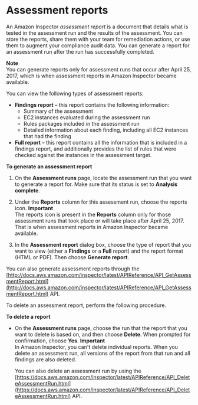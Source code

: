 # Assessment reports<a name="inspector_reports"></a>

An Amazon Inspector *assessment report* is a document that details what is tested in the assessment run and the results of the assessment\. You can store the reports, share them with your team for remediation actions, or use them to augment your compliance audit data\. You can generate a report for an assessment run after the run has successfully completed\. 

**Note**  
You can generate reports only for assessment runs that occur after April 25, 2017, which is when assessment reports in Amazon Inspector became available\.

You can view the following types of assessment reports:
+ **Findings report** – this report contains the following information:
  + Summary of the assessment
  + EC2 instances evaluated during the assessment run
  + Rules packages included in the assessment run
  + Detailed information about each finding, including all EC2 instances that had the finding
+ **Full report** – this report contains all the information that is included in a findings report, and additionally provides the list of rules that were checked against the instances in the assessment target\.

**To generate an assessment report**

1. On the **Assessment runs** page, locate the assessment run that you want to generate a report for\. Make sure that its status is set to **Analysis complete**\.

1. Under the **Reports** column for this assessment run, choose the reports icon\. 
**Important**  
The reports icon is present in the **Reports** column only for those assessment runs that took place or will take place after April 25, 2017\. That is when assessment reports in Amazon Inspector became available\.

1. In the **Assessment report** dialog box, choose the type of report that you want to view \(either a **Findings** or a **Full** report\) and the report format \(HTML or PDF\)\. Then choose **Generate report**\.

You can also generate assessment reports through the [http://docs.aws.amazon.com/inspector/latest/APIReference/API_GetAssessmentReport.html](http://docs.aws.amazon.com/inspector/latest/APIReference/API_GetAssessmentReport.html) API\.

To delete an assessment report, perform the following procedure\.

**To delete a report**
+ On the **Assessment runs** page, choose the run that the report that you want to delete is based on, and then choose **Delete**\. When prompted for confirmation, choose **Yes**\.
**Important**  
In Amazon Inspector, you can't delete individual reports\. When you delete an assessment run, all versions of the report from that run and all findings are also deleted\.

  You can also delete an assessment run by using the [https://docs.aws.amazon.com/inspector/latest/APIReference/API_DeleteAssessmentRun.html](https://docs.aws.amazon.com/inspector/latest/APIReference/API_DeleteAssessmentRun.html) API\. 